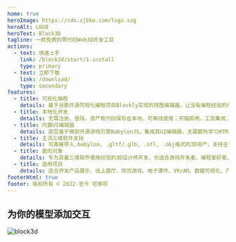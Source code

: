 ```yaml
---
home: true
heroImage: https://cdn.zjbku.com/logo.svg
heroAlt: LOGO
heroText: Block3D
tagline: 一款免费的零代码Web3D开发工具
actions:
  - text: 快速上手
    link: /block3d/start/1-install
    type: primary
  - text: 立即下载
    link: /download/
    type: secondary
features:
  - title: 可视化编程
    details: 基于谷歌开源可视化编程项目Blockly实现的拼图编辑器，让没有编程经验的用户实现零代码编程
  - title: 本地化开发
    details: 无需注册、登陆，资产和代码保存在本地，可离线使用；开箱即用，工具集成，无需搭建环境，快速开发
  - title: 内置UI编辑器
    details: 底层基于微软开源游戏引擎BabylonJS，集成其UI编辑器，无需额外学习HTML/CSS零代码创建用户界面
  - title: 主流三维软件支持
    details: 可直接导入.babylon, .gltf/.glb, .stl, .obj格式的3D资产，支持主流三维软件，包括Blender, 3dsMax, Maya, C4D...
  - title: 面向对象
    details: 专为具备三维软件使用经验的3D设计师开发，也适合游戏开发者、编程爱好者、产品经理、教育工作者、学生...
  - title: 适用项目
    details: 适合开发产品展示、线上展厅、网页游戏、电子课件、VR/AR、数据可视化、产品原型等等
footerHtml: true
footer: 版权所有 © 2022-至今 宅家呗
---
```


## 为你的模型添加交互

![block3d](https://cdn.zjbku.com/start-1.jpg)  
